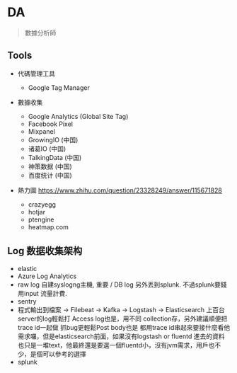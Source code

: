 # DA

> 數據分析師

## Tools

- 代碼管理工具
  - Google Tag Manager

- 數據收集
  - Google Analytics (Global Site Tag)
  - Facebook Pixel
  - Mixpanel
  - GrowingIO (中国)
  - 诸葛IO (中国)
  - TalkingData (中国)
  - 神策数据 (中国)
  - 百度统计 (中国)

- 熱力圖 https://www.zhihu.com/question/23328249/answer/115671828
  - crazyegg
  - hotjar
  - ptengine
  - heatmap.com

## Log 数据收集架构

- elastic
- Azure Log Analytics
- raw log 自建syslogng主機, 重要 / DB log 另外丟到splunk. 不過splunk要錢 用input 流量計費.
- sentry
- 程式輸出到檔案 -> Filebeat -> Kafka -> Logstash -> Elasticsearch 上百台server的log輕鬆打 Access log也是，用不同 collection存，另外建議順便把trace id一起做 抓bug更輕鬆Post body也是 都用trace id串起來要接什麼看他需求囉，但是elasticsearch前面，如果沒有logstash or fluentd 進去的資料也只是一堆text，他最終還是要選一個fluentd小，沒有jvm需求，用戶也不少，是個可以參考的選擇
- splunk